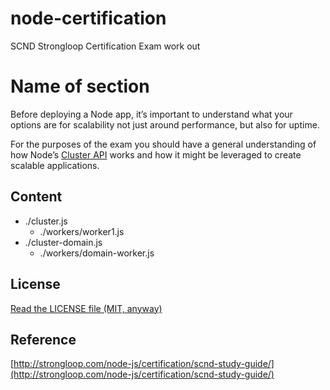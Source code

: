 node-certification
==================

SCND Strongloop Certification Exam work out

# Name of section

Before deploying a Node app, it’s important to understand what your options are for scalability not just around performance, but also for uptime. 

For the purposes of the exam you should have a general understanding of how Node’s [Cluster API](https://nodejs.org/docs/latest-v0.12.x/api/cluster.html) works and how it might be leveraged to create scalable applications.

## Content

* ./cluster.js
  * ./workers/worker1.js
* ./cluster-domain.js
  * ./workers/domain-worker.js

## License
[Read the LICENSE file (MIT, anyway)](../../LICENSE)

## Reference
[http://strongloop.com/node-js/certification/scnd-study-guide/](http://strongloop.com/node-js/certification/scnd-study-guide/)
